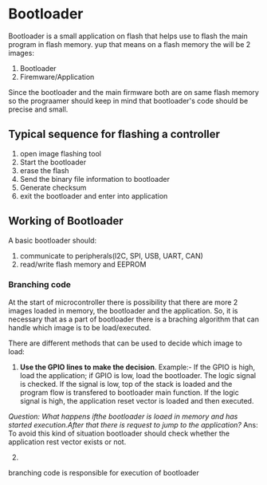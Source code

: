 # Bootloader
Bootloader is a small application on flash that helps use to flash the main program in flash memory. yup that means on a flash memory the will be 2 images:
1. Bootloader
2. Firemware/Application

Since the bootloader and the main firmware both are on same flash memory so the prograamer should keep in mind that bootloader's code should be precise and small.
## Typical sequence for flashing a controller
1. open image flashing tool
2. Start the bootloader
3. erase the flash
4. Send the binary file information to bootloader
5. Generate checksum
6. exit the bootloader and enter into application
## Working of Bootloader
A basic bootloader should:
1. communicate to peripherals(I2C, SPI, USB, UART, CAN)
2. read/write flash memory and EEPROM

### Branching code
At the start of microcontroller there is possibility that there are more 2 images loaded in memory, the bootloader and the application.
So, it is necessary that as a part of bootloader there is a braching algorithm that can handle which image is to be load/executed.

There are different methods that can be used to decide which image to load:
1. **Use the GPIO lines to make the decision**. Example:- If the GPIO is high, load the application; if GPIO is low, load the bootloader.
      The logic signal is checked. If the signal is low, top of the stack is loaded and the program flow is transfered to bootloader main function. If the logic signal is high, the application reset vector is loaded and then executed.

*Question: What happens ifthe bootloader is loaed in memory and has started execution.After that there is request to jump to the application?*
 Ans: To avoid this kind of situation bootloader should check whether the application rest vector exists or not.

2.  

branching code is responsible for execution of bootloader